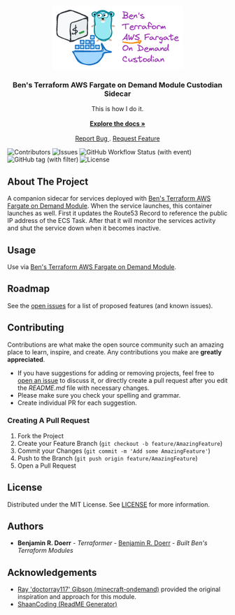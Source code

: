 <br/> <!-- markdownlint-disable-line first-line-heading -->

<p align="center">
  <a href="https://github.com/bendoerr-terraform-modules/terraform-aws-fargate-on-demand-custodian">
    <picture>
      <source media="(prefers-color-scheme: dark)" srcset="docs/logo-dark.png">
      <img src="docs/logo-light.png" alt="Logo">
    </picture>
  </a>

  <h3 align="center">Ben's Terraform AWS Fargate on Demand Module Custodian Sidecar</h3>

  <p align="center">
    This is how I do it.
    <br/>
    <br/>
    <a href="https://github.com/bendoerr-terraform-modules/terraform-aws-fargate-on-demand-custodian">
      <strong>Explore the docs »</strong>
    </a>
    <br/>
    <br/>
    <a href="https://github.com/bendoerr-terraform-modules/terraform-aws-fargate-on-demand-custodian/issues">
      Report Bug
    </a>
    .
    <a href="https://github.com/bendoerr-terraform-modules/terraform-aws-fargate-on-demand-custodian/issues">
      Request Feature
    </a>
  </p>
</p>

![Contributors](https://img.shields.io/github/contributors/bendoerr-terraform-modules/terraform-aws-fargate-on-demand-custodian?color=dark-green)
![Issues](https://img.shields.io/github/issues/bendoerr-terraform-modules/terraform-aws-fargate-on-demand-custodian)
![GitHub Workflow Status (with event)](https://img.shields.io/github/actions/workflow/status/bendoerr-terraform-modules/terraform-aws-fargate-on-demand-custodian/docker.yml)
![GitHub tag (with filter)](https://img.shields.io/github/v/tag/bendoerr-terraform-modules/terraform-aws-fargate-on-demand-custodian?filter=v*)
![License](https://img.shields.io/github/license/bendoerr-terraform-modules/terraform-aws-fargate-on-demand-custodian)

## About The Project

A companion sidecar for services deployed with
[Ben's Terraform AWS Fargate on Demand Module](https://github.com/bendoerr-terraform-modules/terraform-aws-fargate-on-demand).
When the service launches, this container launches as well. First it updates the
Route53 Record to reference the public IP address of the ECS Task. After that it
will monitor the services activity and shut the service down when it becomes
inactive.

## Usage

Use via
[Ben's Terraform AWS Fargate on Demand Module](https://github.com/bendoerr-terraform-modules/terraform-aws-fargate-on-demand).

## Roadmap

See the
[open issues](https://github.com/bendoerr-terraform-modules/terraform-aws-fargate-on-demand-custodian/issues)
for a list of proposed features (and known issues).

## Contributing

Contributions are what make the open source community such an amazing place to
learn, inspire, and create. Any contributions you make are **greatly
appreciated**.

- If you have suggestions for adding or removing projects, feel free to
  [open an issue](https://github.com/bendoerr-terraform-modules/terraform-aws-fargate-on-demand-custodian/issues/new)
  to discuss it, or directly create a pull request after you edit the
  _README.md_ file with necessary changes.
- Please make sure you check your spelling and grammar.
- Create individual PR for each suggestion.

### Creating A Pull Request

1. Fork the Project
2. Create your Feature Branch (`git checkout -b feature/AmazingFeature`)
3. Commit your Changes (`git commit -m 'Add some AmazingFeature'`)
4. Push to the Branch (`git push origin feature/AmazingFeature`)
5. Open a Pull Request

## License

Distributed under the MIT License. See
[LICENSE](https://github.com/bendoerr-terraform-modules/terraform-aws-fargate-on-demand-custodian/blob/main/LICENSE.txt)
for more information.

## Authors

- **Benjamin R. Doerr** - _Terraformer_ -
  [Benjamin R. Doerr](https://github.com/bendoerr/) - _Built Ben's Terraform
  Modules_

## Acknowledgements

- [Ray 'doctorray117' Gibson (minecraft-ondemand)](https://github.com/doctorray117/minecraft-ondemand)
  provided the original inspiration and approach for this module.
- [ShaanCoding (ReadME Generator)](https://github.com/ShaanCoding/ReadME-Generator)
